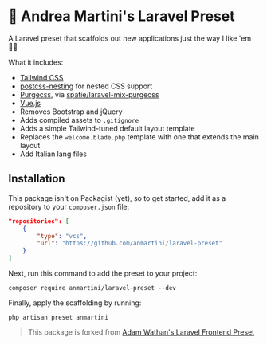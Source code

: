 # 🚀 Andrea Martini's Laravel Preset

A Laravel preset that scaffolds out new applications just the way I like 'em 👌🏻

What it includes:

- [Tailwind CSS](https://tailwindcss.com)
- [postcss-nesting](https://github.com/jonathantneal/postcss-nesting) for nested CSS support
- [Purgecss](https://www.purgecss.com/), via [spatie/laravel-mix-purgecss](https://github.com/spatie/laravel-mix-purgecss)
- [Vue.js](https://vuejs.org/)
- Removes Bootstrap and jQuery
- Adds compiled assets to `.gitignore`
- Adds a simple Tailwind-tuned default layout template
- Replaces the `welcome.blade.php` template with one that extends the main layout
- Add Italian lang files

## Installation

This package isn't on Packagist (yet), so to get started, add it as a repository to your `composer.json` file:

```json
"repositories": [
    {
        "type": "vcs",
        "url": "https://github.com/anmartini/laravel-preset"
    }
]
```

Next, run this command to add the preset to your project:

```
composer require anmartini/laravel-preset --dev
```

Finally, apply the scaffolding by running:

```
php artisan preset anmartini
```

> This package is forked from [Adam Wathan's Laravel Frontend Preset](https://github.com/adamwathan/laravel-preset)



